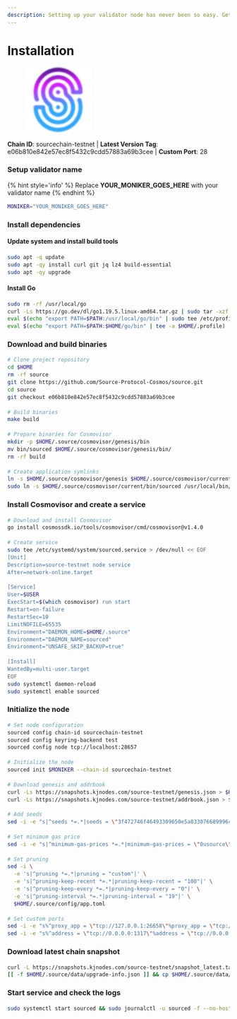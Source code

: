 ```yaml
---
description: Setting up your validator node has never been so easy. Get your validator running in minutes by following step by step instructions.
---
```


# Installation

<figure><img src="https://raw.githubusercontent.com/kj89/cosmos-images/main/logos/source.png" width="150" alt=""><figcaption></figcaption></figure>

**Chain ID**: sourcechain-testnet | **Latest Version Tag**: e06b810e842e57ec8f5432c9cdd57883a69b3cee | **Custom Port**: 28

### Setup validator name

{% hint style='info' %}
Replace **YOUR_MONIKER_GOES_HERE** with your validator name
{% endhint %}

```bash
MONIKER="YOUR_MONIKER_GOES_HERE"
```

### Install dependencies

#### Update system and install build tools

```bash
sudo apt -q update
sudo apt -qy install curl git jq lz4 build-essential
sudo apt -qy upgrade
```

#### Install Go

```bash
sudo rm -rf /usr/local/go
curl -Ls https://go.dev/dl/go1.19.5.linux-amd64.tar.gz | sudo tar -xzf - -C /usr/local
eval $(echo "export PATH=$PATH:/usr/local/go/bin" | sudo tee /etc/profile.d/golang.sh)
eval $(echo "export PATH=$PATH:$HOME/go/bin" | tee -a $HOME/.profile)
```

### Download and build binaries

```bash
# Clone project repository
cd $HOME
rm -rf source
git clone https://github.com/Source-Protocol-Cosmos/source.git
cd source
git checkout e06b810e842e57ec8f5432c9cdd57883a69b3cee

# Build binaries
make build

# Prepare binaries for Cosmovisor
mkdir -p $HOME/.source/cosmovisor/genesis/bin
mv bin/sourced $HOME/.source/cosmovisor/genesis/bin/
rm -rf build

# Create application symlinks
ln -s $HOME/.source/cosmovisor/genesis $HOME/.source/cosmovisor/current
sudo ln -s $HOME/.source/cosmovisor/current/bin/sourced /usr/local/bin/sourced
```

### Install Cosmovisor and create a service

```bash
# Download and install Cosmovisor
go install cosmossdk.io/tools/cosmovisor/cmd/cosmovisor@v1.4.0

# Create service
sudo tee /etc/systemd/system/sourced.service > /dev/null << EOF
[Unit]
Description=source-testnet node service
After=network-online.target

[Service]
User=$USER
ExecStart=$(which cosmovisor) run start
Restart=on-failure
RestartSec=10
LimitNOFILE=65535
Environment="DAEMON_HOME=$HOME/.source"
Environment="DAEMON_NAME=sourced"
Environment="UNSAFE_SKIP_BACKUP=true"

[Install]
WantedBy=multi-user.target
EOF
sudo systemctl daemon-reload
sudo systemctl enable sourced
```

### Initialize the node

```bash
# Set node configuration
sourced config chain-id sourcechain-testnet
sourced config keyring-backend test
sourced config node tcp://localhost:28657

# Initialize the node
sourced init $MONIKER --chain-id sourcechain-testnet

# Download genesis and addrbook
curl -Ls https://snapshots.kjnodes.com/source-testnet/genesis.json > $HOME/.source/config/genesis.json
curl -Ls https://snapshots.kjnodes.com/source-testnet/addrbook.json > $HOME/.source/config/addrbook.json

# Add seeds
sed -i -e "s|^seeds *=.*|seeds = \"3f472746f46493309650e5a033076689996c8881@source-testnet.rpc.kjnodes.com:28659\"|" $HOME/.source/config/config.toml

# Set minimum gas price
sed -i -e "s|^minimum-gas-prices *=.*|minimum-gas-prices = \"0usource\"|" $HOME/.source/config/app.toml

# Set pruning
sed -i \
  -e 's|^pruning *=.*|pruning = "custom"|' \
  -e 's|^pruning-keep-recent *=.*|pruning-keep-recent = "100"|' \
  -e 's|^pruning-keep-every *=.*|pruning-keep-every = "0"|' \
  -e 's|^pruning-interval *=.*|pruning-interval = "19"|' \
  $HOME/.source/config/app.toml

# Set custom ports
sed -i -e "s%^proxy_app = \"tcp://127.0.0.1:26658\"%proxy_app = \"tcp://127.0.0.1:28658\"%; s%^laddr = \"tcp://127.0.0.1:26657\"%laddr = \"tcp://127.0.0.1:28657\"%; s%^pprof_laddr = \"localhost:6060\"%pprof_laddr = \"localhost:28060\"%; s%^laddr = \"tcp://0.0.0.0:26656\"%laddr = \"tcp://0.0.0.0:28656\"%; s%^prometheus_listen_addr = \":26660\"%prometheus_listen_addr = \":28660\"%" $HOME/.source/config/config.toml
sed -i -e "s%^address = \"tcp://0.0.0.0:1317\"%address = \"tcp://0.0.0.0:28317\"%; s%^address = \":8080\"%address = \":28080\"%; s%^address = \"0.0.0.0:9090\"%address = \"0.0.0.0:28090\"%; s%^address = \"0.0.0.0:9091\"%address = \"0.0.0.0:28091\"%; s%^address = \"0.0.0.0:8545\"%address = \"0.0.0.0:28545\"%; s%^ws-address = \"0.0.0.0:8546\"%ws-address = \"0.0.0.0:28546\"%" $HOME/.source/config/app.toml
```

### Download latest chain snapshot

```bash
curl -L https://snapshots.kjnodes.com/source-testnet/snapshot_latest.tar.lz4 | tar -Ilz4 -xf - -C $HOME/.source
[[ -f $HOME/.source/data/upgrade-info.json ]] && cp $HOME/.source/data/upgrade-info.json $HOME/.source/cosmovisor/genesis/upgrade-info.json
```

### Start service and check the logs

```bash
sudo systemctl start sourced && sudo journalctl -u sourced -f --no-hostname -o cat
```
